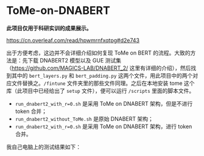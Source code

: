 # ToMe-on-DNABERT
**此项目仅用于科研实训的成果展示。**

https://cn.overleaf.com/read/hpwmrnfxqtpg#d2e743

出于方便考虑，这边并不会详细介绍如何复现 ToMe on BERT 的流程。大致的方法是：先下载 DNABERT2 模型以及 GUE 测试集（https://github.com/MAGICS-LAB/DNABERT_2/ 这里有详细的介绍），然后找到其中的 `bert_layers.py` 和 `bert_padding.py` 这两个文件，用此项目中的两个对应文件替换之。`/fintune` 文件夹里的那些文件同理。之后在本地安装 tome 这个库（此项目中已经给出了 `setup` 文件），便可以运行 `/scripts` 里面的脚本文件。

+ `run_dnabert2_with_r=0.sh` 是采用 ToMe on DNABERT 架构，但是不进行 token 合并；
+ `run_dnabert2_without_ToMe.sh` 是原始 DNABERT 架构；
+ `run_dnabert2_with_r=0.sh` 是采用 ToMe on DNABERT 架构，进行 token 合并。

我自己电脑上的测试结果如下：
